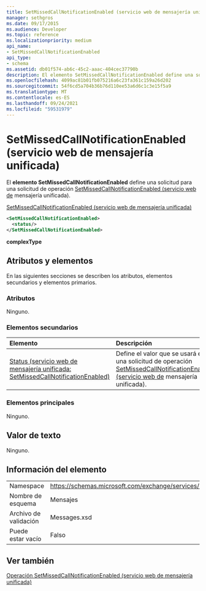 ```yaml
---
title: SetMissedCallNotificationEnabled (servicio web de mensajería unificada)
manager: sethgros
ms.date: 09/17/2015
ms.audience: Developer
ms.topic: reference
ms.localizationpriority: medium
api_name:
- SetMissedCallNotificationEnabled
api_type:
- schema
ms.assetid: db01f574-ab6c-45c2-aaac-404cec37790b
description: El elemento SetMissedCallNotificationEnabled define una solicitud para una solicitud de operación SetMissedCallNotificationEnabled (servicio web de mensajería unificada).
ms.openlocfilehash: 4099ac81b01fb075216a6c23fa361c159a26d202
ms.sourcegitcommit: 54f6cd5a704b36b76d110ee53a6d6c1c3e15f5a9
ms.translationtype: MT
ms.contentlocale: es-ES
ms.lasthandoff: 09/24/2021
ms.locfileid: "59531979"
---
```

# <a name="setmissedcallnotificationenabled-um-web-service"></a>SetMissedCallNotificationEnabled (servicio web de mensajería unificada)

El **elemento SetMissedCallNotificationEnabled** define una solicitud para una solicitud de operación [SetMissedCallNotificationEnabled (servicio web de](setmissedcallnotificationenabled-operation-um-web-service.md) mensajería unificada). 
  
[SetMissedCallNotificationEnabled (servicio web de mensajería unificada)](setmissedcallnotificationenabled-um-web-service.md)
  
```xml
<SetMissedCallNotificationEnabled>
  <status/> 
</SetMissedCallNotificationEnabled>
```

 **complexType**
## <a name="attributes-and-elements"></a>Atributos y elementos

En las siguientes secciones se describen los atributos, elementos secundarios y elementos primarios.
  
### <a name="attributes"></a>Atributos

Ninguno.
  
### <a name="child-elements"></a>Elementos secundarios

|**Elemento**|**Descripción**|
|:-----|:-----|
|[Status (servicio web de mensajería unificada: SetMissedCallNotificationEnabled)](status-um-web-servicesetmissedcallnotificationenabled.md) <br/> |Define el valor que se usará en una solicitud de operación [SetMissedCallNotificationEnabled (servicio web de](setmissedcallnotificationenabled-operation-um-web-service.md) mensajería unificada).  <br/> |
   
### <a name="parent-elements"></a>Elementos principales

Ninguno.
  
## <a name="text-value"></a>Valor de texto

Ninguno.
  
## <a name="element-information"></a>Información del elemento

|||
|:-----|:-----|
|Namespace  <br/> |https://schemas.microsoft.com/exchange/services/2006/messages  <br/> |
|Nombre de esquema  <br/> |Mensajes  <br/> |
|Archivo de validación  <br/> |Messages.xsd  <br/> |
|Puede estar vacío  <br/> |Falso  <br/> |
   
## <a name="see-also"></a>Ver también



[Operación SetMissedCallNotificationEnabled (servicio web de mensajería unificada)](setmissedcallnotificationenabled-operation-um-web-service.md)

